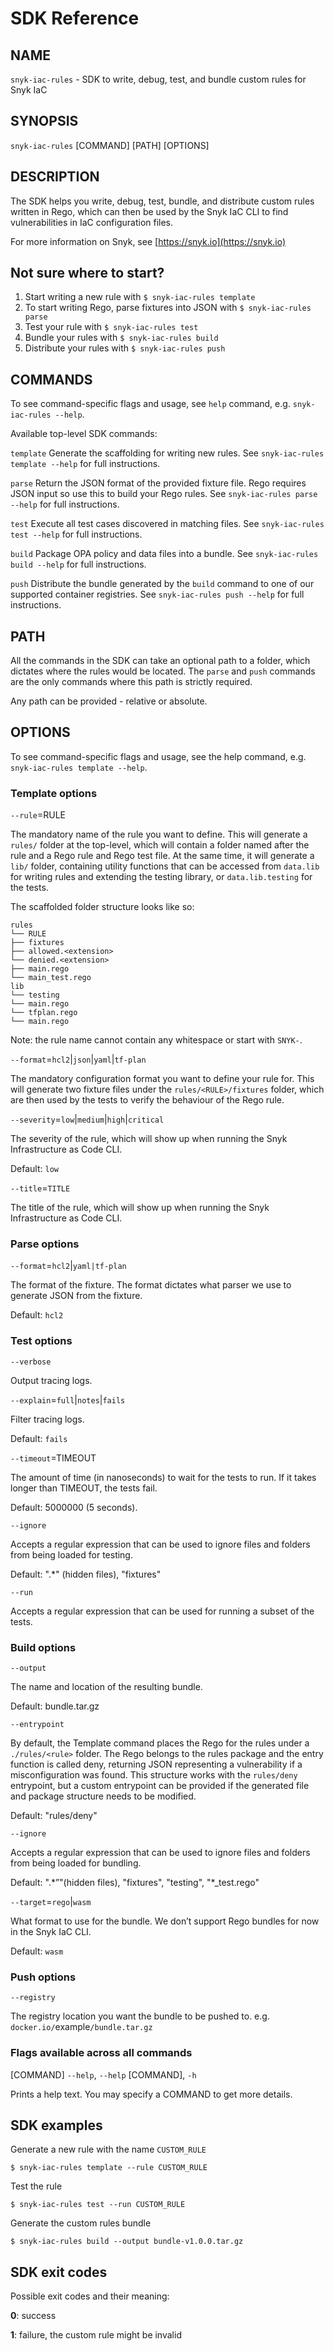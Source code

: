 # SDK Reference

## NAME

`snyk-iac-rules` - SDK to write, debug, test, and bundle custom rules for Snyk IaC

## SYNOPSIS

`snyk-iac-rules` \[COMMAND] \[PATH] \[OPTIONS]

## DESCRIPTION

The SDK helps you write, debug, test, bundle, and distribute custom rules written in Rego, which can then be used by the Snyk IaC CLI to find vulnerabilities in IaC configuration files.

For more information on Snyk, see [https://snyk.io](https://snyk.io)

## Not sure where to start?

1. Start writing a new rule with `$ snyk-iac-rules template`
2. To start writing Rego, parse fixtures into JSON with `$ snyk-iac-rules parse`
3. Test your rule with `$ snyk-iac-rules test`
4. Bundle your rules with `$ snyk-iac-rules build`
5. Distribute your rules with `$ snyk-iac-rules push`

## COMMANDS

To see command-specific flags and usage, see `help` command, e.g. `snyk-iac-rules --help`.

Available top-level SDK commands:

`template` Generate the scaffolding for writing new rules. See `snyk-iac-rules template --help` for full instructions.

`parse` Return the JSON format of the provided fixture file. Rego requires JSON input so use this to build your Rego rules. See `snyk-iac-rules parse --help` for full instructions.

`test` Execute all test cases discovered in matching files. See `snyk-iac-rules test --help` for full instructions.

`build` Package OPA policy and data files into a bundle. See `snyk-iac-rules build --help` for full instructions.

`push` Distribute the bundle generated by the `build` command to one of our supported container registries. See `snyk-iac-rules push --help` for full instructions.

## PATH

All the commands in the SDK can take an optional path to a folder, which dictates where the rules would be located. The `parse` and `push` commands are the only commands where this path is strictly required.

Any path can be provided - relative or absolute.

## OPTIONS

To see command-specific flags and usage, see the help command, e.g. `snyk-iac-rules template --help`.

### Template options

`--rule`=RULE

The mandatory name of the rule you want to define. This will generate a `rules/` folder at the top-level, which will contain a folder named after the rule and a Rego rule and Rego test file. At the same time, it will generate a `lib/` folder, containing utility functions that can be accessed from `data.lib` for writing rules and extending the testing library, or `data.lib.testing` for the tests.

The scaffolded folder structure looks like so:

`rules`\
`└── RULE`\
`├── fixtures`\
`├── allowed.<extension>`\
`└── denied.<extension>`\
`├── main.rego`\
`└── main_test.rego`\
`lib`\
`└── testing`\
`└── main.rego`\
`└── tfplan.rego`\
`└── main.rego`

Note: the rule name cannot contain any whitespace or start with `SNYK-`.

`--format`=`hcl2`|`json`|`yaml`|`tf-plan`

The mandatory configuration format you want to define your rule for. This will generate two fixture files under the `rules/<RULE>/fixtures` folder, which are then used by the tests to verify the behaviour of the Rego rule.

`--severity`=`low`|`medium`|`high`|`critical`

The severity of the rule, which will show up when running the Snyk Infrastructure as Code CLI.

Default: `low`

`--title`=`TITLE`

The title of the rule, which will show up when running the Snyk Infrastructure as Code CLI.

### Parse options

`--format`=`hcl2`|`yaml|tf-plan`

The format of the fixture. The format dictates what parser we use to generate JSON from the fixture.

Default: `hcl2`

### Test options

`--verbose`

Output tracing logs.

`--explain`=`full`|`notes`|`fails`

Filter tracing logs.

Default: `fails`

`--timeout`=TIMEOUT

The amount of time (in nanoseconds) to wait for the tests to run. If it takes longer than TIMEOUT, the tests fail.

Default: 5000000 (5 seconds).

`--ignore`

Accepts a regular expression that can be used to ignore files and folders from being loaded for testing.

Default: ".\*" (hidden files), "fixtures"

`--run`

Accepts a regular expression that can be used for running a subset of the tests.

### Build options

`--output`

The name and location of the resulting bundle.

Default: bundle.tar.gz

`--entrypoint`

By default, the Template command places the Rego for the rules under a `./rules/<rule>` folder. The Rego belongs to the rules package and the entry function is called deny, returning JSON representing a vulnerability if a misconfiguration was found. This structure works with the `rules/deny` entrypoint, but a custom entrypoint can be provided if the generated file and package structure needs to be modified.

Default: "rules/deny"

`--ignore`

Accepts a regular expression that can be used to ignore files and folders from being loaded for bundling.

Default: ".\*”"(hidden files), "fixtures", "testing", "\*\_test.rego"

`--target`=`rego`|`wasm`

What format to use for the bundle. We don’t support Rego bundles for now in the Snyk IaC CLI.

Default: `wasm`

### Push options

`--registry`

The registry location you want the bundle to be pushed to. e.g. `docker.io/`example`/bundle.tar.gz`

### Flags available across all commands

\[COMMAND] `--help`, `--help` \[COMMAND], `-h`

Prints a help text. You may specify a COMMAND to get more details.

## SDK examples

Generate a new rule with the name `CUSTOM_RULE`

```
$ snyk-iac-rules template --rule CUSTOM_RULE
```

Test the rule

```
$ snyk-iac-rules test --run CUSTOM_RULE
```

Generate the custom rules bundle

```
$ snyk-iac-rules build --output bundle-v1.0.0.tar.gz
```

## SDK exit codes

Possible exit codes and their meaning:

**0**: success

**1**: failure, the custom rule might be invalid
